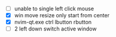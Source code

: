 - [ ] unable to single left click mouse
- [x] win move resize only start from center
- [x] nvim-qt.exe ctrl lbutton rbutton
- [ ] 2 left down switch active window
